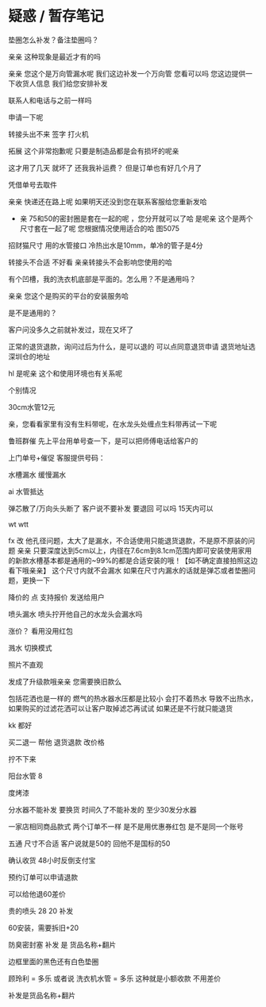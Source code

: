 
# 疑惑 / 暂存笔记

垫圈怎么补发？备注垫圈吗？


亲亲 这种现象是最近才有的吗


亲亲 您这个是万向管漏水呢 我们这边补发一个万向管 您看可以吗 您这边提供一下收货人信息 我们给您安排补发

联系人和电话与之前一样吗

申请一下呢

转接头出不来 签字 打火机

拓展
这个非常抱歉呢 只要是制造品都是会有损坏的呢亲

这才用了几天 就坏了  还我我补运费？
但是订单也有好几个月了

凭借单号去取件

亲亲 快递还在路上呢 如果明天还没到您在联系客服给您重新发哈


+ 亲 75和50的密封圈是套在一起的呢 ，您分开就可以了哈
是呢亲 这个是两个尺寸套在一起了呢 您根据情况使用适合的哈
图5075


招财猫尺寸
用的水管接口 冷热出水是10mm，单冷的管子是4分

转接头不合适
不好看
亲亲转接头不会影响您使用的哈


有个凹槽，我的洗衣机底部是平面的。怎么用？不是通用吗？


亲亲 您这个是购买的平台的安装服务哈


是不是通用的？

客户问没多久之前就补发过，现在又坏了


正常的退货退款，询问过后为什么，是可以退的
可以点同意退货申请
退货地址选深圳仓的地址



hl
是呢亲 这个和使用环境也有关系呢

个别情况

30cm水管12元


亲，您看看家里有没有生料带呢，在水龙头处缠点生料带再试一下呢


鲁班群催
先上平台用单号查一下，是可以把师傅电话给客户的

上门单号+催促
客服提供号码：


水槽漏水 缓慢漏水


ai 水管抵达


弹芯散了/万向头头断了 客户说不要补发 要退回 可以吗
15天内可以

wt wtt


fx 改
他孔径问题，太大了是漏水，不合适使用只能退货退款，不是原不原装的问题
亲亲 只要深度达到5cm以上，内径在7.6cm到8.1cm范围内即可安装使用家用的新款水槽基本都是通用的~99%的都是合适安装的哦！【如不确定直接拍照这边看下哦亲亲】
这个尺寸内就不会漏水  如果在尺寸内漏水的话就是弹芯或者垫圈问题，更换一下  

降价的 点 支持报价 发送给用户


喷头漏水 
喷头拧开他自己的水龙头会漏水吗

涨价？ 看用没用红包

溅水 切换模式

照片不直观


发成了升级款哦亲亲
您需要换旧款么

包括花洒也是一样的 燃气的热水器水压都是比较小 会打不着热水 导致不出热水，如果购买的过滤花洒可以让客户取掉滤芯再试试 如果还是不行就只能退货 


kk 都好

买二退一
帮他 退货退款 改价格

拧不下来

阳台水管 8

度烤漆

分水器不能补发 要换货
时间久了不能补发的 至少30发分水器


一家店相同商品款式 两个订单不一样
是不是用优惠券红包
是不是同一个账号

五通
尺寸不合适 
客户说就是50的
回他不是国标的50

确认收货
48小时反倒支付宝

预约订单可以申请退款

可以给他退60差价


贵的喷头 
28 20 补发

60安装，需要拆旧+20

  防臭密封塞 补发 是 货品名称+翻片


边框里面的黑色还有白色垫圈


顾玲利 = 多乐
或者说 洗衣机水管 = 多乐
这种就是小额收款
不用差价

  补发是货品名称+翻片


